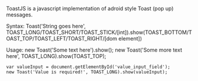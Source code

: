 ToastJS is a javascript implementation of adroid style Toast (pop up) messages.

Syntax:
	Toast('String goes here', TOAST_LONG/TOAST_SHORT/TOAST_STICK/[int]).show(TOAST_BOTTOM/TOAST_TOP/TOAST_LEFT/TOAST_RIGHT/[dom element])

Usage:
	new Toast('Some text here').show();
	new Toast('Some more text here', TOAST_LONG).show(TOAST_TOP);
	
	var valueInput = document.getElementById('value_input_field');
	new Toast('Value is required!', TOAST_LONG).show(valueInput);
